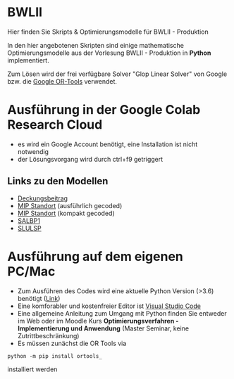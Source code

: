 # BWLII
Hier finden Sie Skripts &amp; Optimierungsmodelle für BWLII - Produktion 

In den hier angebotenen Skripten sind einige mathematische Optimierungsmodelle aus der Vorlesung BWLII - Produktion in **Python** implementiert.

Zum Lösen wird der frei verfügbare Solver "Glop Linear Solver" von Google bzw. die [Google OR-Tools](https://developers.google.com/optimization) verwendet.

# Ausführung in der Google Colab Research Cloud

* es wird ein Google Account benötigt, eine Installation ist nicht notwendig
* der Lösungsvorgang wird durch ctrl+f9 getriggert 
## Links zu den Modellen
* [Deckungsbeitrag](https://colab.research.google.com/drive/1fqDsTUp-t-2XtfbK_9qL7kxhC9eZPgGY?usp=sharing)
* [MIP Standort](https://colab.research.google.com/drive/10B82zAoBaUyhxUjr3VNlhhSiNPs9AUoa?usp=sharing) (ausführlich gecoded)
* [MIP Standort](https://colab.research.google.com/drive/1qEFvXmiMBi9AkOLOGj6wD5Xk3T05hftE?usp=sharing) (kompakt gecoded)
* [SALBP1](https://colab.research.google.com/drive/1sjqX_7IK_bb-_CyTytvugFoYZn7B11Kh?usp=sharing)
* [SLULSP](https://colab.research.google.com/drive/1hhP1X5gk5vHmRTpF7shiTqYHHQBaY-q2?usp=sharing)


# Ausführung auf dem eigenen PC/Mac
* Zum Ausführen des Codes wird eine aktuelle Python Version (>3.6) benötigt ([Link](https://www.python.org/downloads/)) 
* Eine komforabler und kostenfreier Editor ist [Visual Studio Code](https://code.visualstudio.com/)
* Eine allgemeine Anleitung zum Umgang mit Python finden Sie entweder im Web oder im Moodle Kurs **Optimierungsverfahren - Implementierung und Anwendung** (Master Seminar, keine Zutrittbeschränkung)
* Es müssen zunächst die OR Tools via 
```
python -m pip install ortools_ 
```
installiert werden
